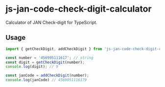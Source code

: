 # js-jan-code-check-digit-calculator
Calculator of JAN Check-digit for TypeScript.

## Usage
```typescript
import { getCheckDigit, addCheckDigit } from 'js-jan-code-check-digit-calculator';

const number = '456995111617'; // string
const digit = getCheckDigit(number);
console.log(digit); // 9

const janCode = addCheckDigit(number);
console.log(janCode) // 4569951116179
```